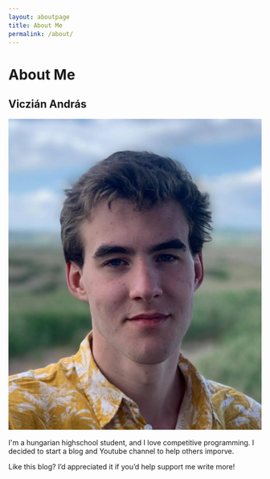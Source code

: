 ```yaml
---
layout: aboutpage
title: About Me
permalink: /about/
---
```


# About Me

## Viczián András

![](picture_of_me.jpg)

I'm a hungarian highschool student, and I love competitive programming. I decided to start a blog and Youtube channel to help others imporve.

Like this blog? I’d appreciated it if you’d help support me write more!
